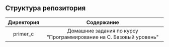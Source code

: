 ## Структура репозитория


| **Директория** |                           **Содержание**                           |
|:--------------:|:------------------------------------------------------------------:|
| primer_c       | Домашние задания по курсу "Программирование на C. Базовый уровень" |
